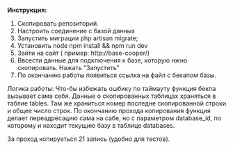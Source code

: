**Инструкция:**

1) Скопировать репозиторий.
2) Настроить соединение с базой данных
3) Запустить миграции php artisan migrate;
4) Установить node npm install && npm run dev
3) Зайти на сайт ( пример: http://base-cooper/)
4) Ввсести данные для подключения к базе, которую нжно скопировать. Нажать "Запустить"
5) По окончанию работы появиться ссылка на файл с бекапом базы.


Логика работы: 
Что-бы избежать ошбику по таймауту функция бекпа вызывает сама себя. Данные о скопированных таблицах храняться в таблие tables.
Там же храниться номер последне скопированной строки и общее число строк.
По окончанию прохода копирования функция делает переадресацию сама на сабе, но с параметром database_id, по которому и находит текущию базу в таблице databases.

За проход копируеться 21 запись (удобно для тестов).
 
